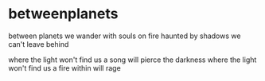 # betweenplanets

between planets we
wander with souls on fire
haunted by shadows
we can't leave behind

where the light won't find us
a song will pierce the darkness
where the light won't find us
a fire within will rage
